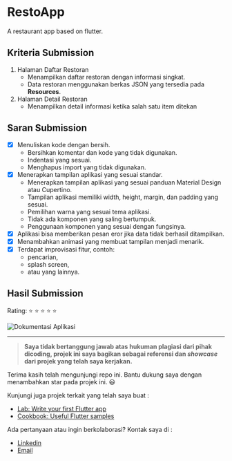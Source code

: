 # RestoApp

A restaurant app based on flutter.

## Kriteria Submission
1. Halaman Daftar Restoran
   - Menampilkan daftar restoran dengan informasi singkat.
   - Data restoran menggunakan berkas JSON yang tersedia pada **Resources**.
2. Halaman Detail Restoran
   - Menampilkan detail informasi ketika salah satu item ditekan

## Saran Submission
- [x] Menuliskan kode dengan bersih.
   - Bersihkan komentar dan kode yang tidak digunakan.
   - Indentasi yang sesuai.
   - Menghapus import yang tidak digunakan.
- [x] Menerapkan tampilan aplikasi yang sesuai standar.
   - Menerapkan tampilan aplikasi yang sesuai panduan Material Design atau Cupertino.
   - Tampilan aplikasi memiliki width, height, margin, dan padding yang sesuai.
   - Pemilihan warna yang sesuai tema aplikasi.
   - Tidak ada komponen yang saling bertumpuk.
   - Penggunaan komponen yang sesuai dengan fungsinya.
- [x] Aplikasi bisa memberikan pesan eror jika data tidak berhasil ditampilkan.
- [x] Menambahkan animasi yang membuat tampilan menjadi menarik.
- [x] Terdapat improvisasi fitur, contoh:
   - pencarian,
   - splash screen,
   - atau yang lainnya.

## Hasil Submission
Rating: :star: :star: :star: :star: :star:   

![Dokumentasi Aplikasi](https://drive.google.com/uc?id=1DcG_lrq_fl2wU9oWq4sOwnO03F--PKbM)
  
  
---

> **Saya tidak bertanggung jawab atas hukuman plagiasi dari pihak dicoding, projek ini saya bagikan sebagai referensi dan *showcase* dari projek yang telah saya kerjakan.**

Terima kasih telah mengunjungi repo ini. Bantu dukung saya dengan menambahkan star pada projek ini. :smiley:

Kunjungi juga projek terkait yang telah saya buat :

- [Lab: Write your first Flutter app](https://docs.flutter.dev/get-started/codelab)
- [Cookbook: Useful Flutter samples](https://docs.flutter.dev/cookbook)

Ada pertanyaan atau ingin berkolaborasi? Kontak saya di :
- [Linkedin](https://www.linkedin.com/in/alwanfauzy)
- [Email](mailto:alwanfauzi13@gmail.com)
